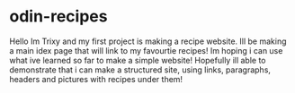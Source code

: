 # odin-recipes
Hello Im Trixy and my first project is making a recipe website. 
Ill be making a main idex page that will link to my favourtie recipes!
Im hoping i can use what ive learned so far to make a simple website! 
Hopefully ill able to demonstrate that i can make a structured site, using links, paragraphs, headers and pictures with recipes under them!
